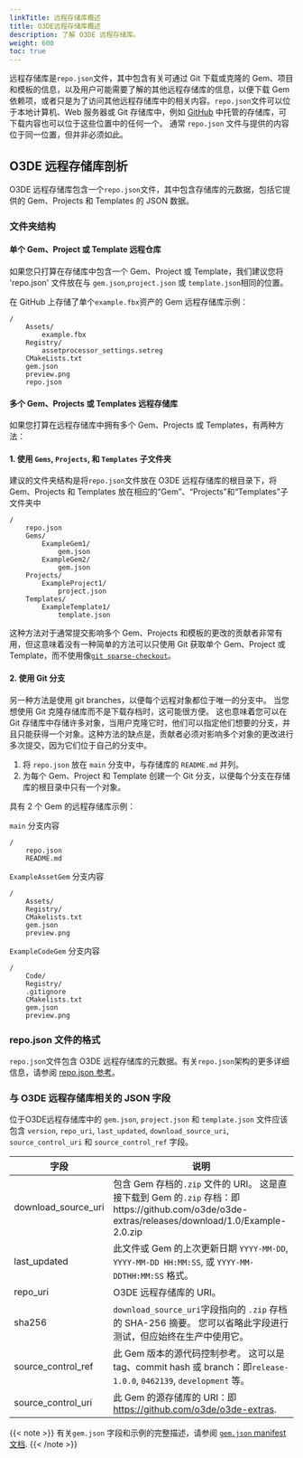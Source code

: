 ```yaml
---
linkTitle: 远程存储库概述
title: O3DE远程存储库概述
description: 了解 O3DE 远程存储库。
weight: 600
toc: true
---
```


远程存储库是`repo.json`文件，其中包含有关可通过 Git 下载或克隆的 Gem、项目和模板的信息，以及用户可能需要了解的其他远程存储库的信息，以便下载 Gem 依赖项，或者只是为了访问其他远程存储库中的相关内容。`repo.json`文件可以位于本地计算机、Web 服务器或 Git 存储库中，例如 [GitHub](https://github.com) 中托管的存储库，可下载内容也可以位于这些位置中的任何一个。 通常 `repo.json` 文件与提供的内容位于同一位置，但并非必须如此。

## O3DE 远程存储库剖析 

O3DE 远程存储库包含一个`repo.json`文件，其中包含存储库的元数据，包括它提供的 Gem、Projects 和 Templates 的 JSON 数据。

### 文件夹结构

#### 单个 Gem、Project 或 Template 远程仓库

如果您只打算在存储库中包含一个 Gem、Project 或 Template，我们建议您将 'repo.json' 文件放在与 `gem.json`,`project.json` 或 `template.json`相同的位置。

在 GitHub 上存储了单个`example.fbx`资产的 Gem 远程存储库示例：
```
/
    Assets/
        example.fbx
    Registry/
        assetprocessor_settings.setreg
    CMakeLists.txt
    gem.json
    preview.png
    repo.json
```

#### 多个 Gem、Projects 或 Templates 远程存储库

如果您打算在远程存储库中拥有多个 Gem、Projects 或 Templates，有两种方法：

#### 1. 使用 `Gems`, `Projects`, 和 `Templates` 子文件夹 

建议的文件夹结构是将`repo.json`文件放在 O3DE 远程存储库的根目录下，将 Gem、Projects 和 Templates 放在相应的“Gem”、“Projects”和“Templates”子文件夹中
```
/
    repo.json
    Gems/
        ExampleGem1/
            gem.json
        ExampleGem2/
            gem.json
    Projects/
        ExampleProject1/
            project.json
    Templates/
        ExampleTemplate1/
            template.json
```
这种方法对于通常提交影响多个 Gem、Projects 和模板的更改的贡献者非常有用，但这意味着没有一种简单的方法可以只使用 Git 获取单个 Gem、Project 或 Template，而不使用像[`git sparse-checkout`](https://git-scm.com/docs/git-sparse-checkout)。

#### 2. 使用 Git 分支

另一种方法是使用 git branches，以便每个远程对象都位于唯一的分支中。 当您想使用 Git 克隆存储库而不是下载存档时，这可能很方便。 这也意味着您可以在 Git 存储库中存储许多对象，当用户克隆它时，他们可以指定他们想要的分支，并且只能获得一个对象。这种方法的缺点是，贡献者必须对影响多个对象的更改进行多次提交，因为它们位于自己的分支中。

1. 将 `repo.json` 放在 `main` 分支中，与存储库的 `README.md` 并列。
1. 为每个 Gem、Project 和 Template 创建一个 Git 分支，以便每个分支在存储库的根目录中只有一个对象。

具有 2 个 Gem 的远程存储库示例：

`main` 分支内容
```
/
    repo.json
    README.md
```

`ExampleAssetGem` 分支内容
```
/
    Assets/
    Registry/
    CMakelists.txt
    gem.json
    preview.png
``` 

`ExampleCodeGem` 分支内容
```
/
    Code/
    Registry/
    .gitignore
    CMakelists.txt
    gem.json
    preview.png
``` 


### repo.json 文件的格式
`repo.json`文件包含 O3DE 远程存储库的元数据。有关`repo.json`架构的更多详细信息，请参阅 [repo.json 参考](repo-json-reference)。

### 与 O3DE 远程存储库相关的 JSON 字段

位于O3DE远程存储库中的 `gem.json`, `project.json` 和 `template.json` 文件应该包含 `version`, `repo_uri`, `last_updated`, `download_source_uri`, `source_control_uri` 和 `source_control_ref` 字段。

| 字段 | 说明 |
| --- | --- |
| download_source_uri | 包含 Gem 存档的`.zip` 文件的 URI。 这是直接下载到 Gem 的`.zip` 存档：即https://github.com/o3de/o3de-extras/releases/download/1.0/Example-2.0.zip  |
| last_updated | 此文件或 Gem 的上次更新日期 `YYYY-MM-DD`, `YYYY-MM-DD HH:MM:SS`, 或 `YYYY-MM-DDTHH:MM:SS` 格式。 |
| repo_uri | O3DE 远程存储库的 URI。|
| sha256 | `download_source_uri`字段指向的 `.zip` 存档的 SHA-256 摘要。  您可以省略此字段进行测试，但应始终在生产中使用它。 |
| source_control_ref | 此 Gem 版本的源代码控制参考。 这可以是 tag、commit hash 或 branch：即`release-1.0.0`, `0462139`, `development` 等。 |
| source_control_uri | 此 Gem 的源存储库的 URI：即 https://github.com/o3de/o3de-extras.  |

{{< note >}}
有关`gem.json` 字段和示例的完整描述，请参阅 [`gem.json` manifest 文档](/docs/user-guide/programming/gems/manifest/).
{{< /note >}}
